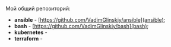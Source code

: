 Мой общий репозиторий:

- **ansible** - [https://github.com/VadimGlinskiy/ansible](ansible);
- **bash** - [https://github.com/VadimGlinskiy/bash](bash);
- **kubernetes** -
- **terraform** -
